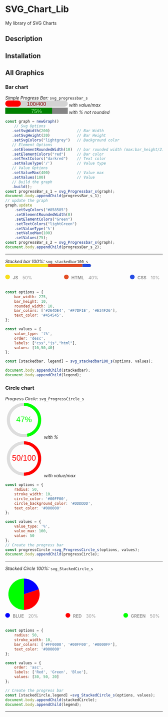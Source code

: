 # SVG_Chart_Lib
My library of SVG Charts 

## Description

## Installation

## All Graphics

### Bar chart
*Simple Progress Bar:* `svg_progressbar_s`<br>
<svg width="200" height="20">
    <rect width="200" height="20" fill="lightgray" rx="10" ry="10"></rect>
    <rect width="50" height="20" fill="red" rx="10" ry="10"></rect>
    <text x="100" fill="darkred" font-family="sans-serif" text-anchor="middle" font-size="17" y="16.8">
        100/400
    </text>
</svg> *with value/max*<br>
<svg width="200" height="20">
    <rect width="200" height="20" fill="#858585" rx="0" ry="0"></rect>
    <rect width="150" height="20" fill="Green" rx="0" ry="0"></rect>
    <text x="100" fill="lightGreen" font-family="sans-serif" text-anchor="middle" font-size="17" y="16.8">
        75%
    </text>
</svg> *with % not rounded*<br>

```js
const graph = newGraph()
    // Svg Options
   .setSvgWidth(200)            // Bar Width
   .setSvgHeight(20)            // Bar Height
   .setSvgColors("lightgrey")   // Background color
   // Element Options
   .setElementRoundedWidth(10)  // bar rounded width (max:bar_height/2)
   .setElementColors("red")     // Bar color
   .setTextColors("darkred")    // Text color
   .setValueType('/')           // Value type
   // Value Options
   .setValueMax(400)            // Value max
   .setValues(100)              // Value
   // Build the graph
   .build();
const progressBar_s_1 = svg_Progressbar_s(graph);
document.body.appendChild(progressBar_s_1);
// update the graph
graph.update
    .setSvgColors("#858585")
    .setElementRoundedWidth(0)
    .setElementColors("Green")
    .setTextColors("lightGreen")
    .setValueType('%')   
    .setValueMax(100)  
    .setValues(75);
const progressBar_s_2 = svg_Progressbar_s(graph);
document.body.appendChild(progressBar_s_2);
```
---

*Stacked bar 100%:* `svg_stackedbar100_s`<br>
<svg width="275" height="20">
    <rect width="275" height="10" fill="darkgrey" rx="5" ry="5"></rect>
    <path d="   M5,0
                H136.5
                V10
                H5
                A5,5 0 0,1 0,5
                V5
                A5,5 0 0,1 5,0
                Z
            " fill="#F7DF1E">
    </path>
    <path d="   M137.5,0
                H246.5
                V10
                H137.5
                Z
            " fill="#E34F26">
    </path>
    <path d="
                M247.5,0
                H269
                A5,5 0 0,1 274,5
                V5
                A5,5 0 0,1 269,10
                H247.5
                Z
            " fill="#264DE4">
    </path>
</svg>
<div class="legend" style="width: auto; display: flex; flex-flow: wrap; place-content: center space-between; align-items: center;">
    <div class="legend-item">
        <span style="display: inline-block; width: 15px; height: 15px; margin-right: 5px; border-radius: 50%; background-color: rgb(247, 223, 30);">
        </span>
        <span style="display: inline-block; width: auto; height: 15px; margin-right: 10px; font-weight: bold; color: rgb(150, 150, 150);">
            JS 
        </span>
        <span style="display: inline-block; width: auto; height: 15px; margin-right: 10px; color: rgb(150, 150, 150);">
            50%
        </span>
    </div>
    <div class="legend-item">
        <span style="display: inline-block; width: 15px; height: 15px; margin-right: 5px; border-radius: 50%; background-color: rgb(227, 79, 38);">
        </span>
        <span style="display: inline-block; width: auto; height: 15px; margin-right: 10px; font-weight: bold; color: rgb(150, 150, 150);">
            HTML 
        </span>
        <span style="display: inline-block; width: auto; height: 15px; margin-right: 10px; color: rgb(150, 150, 150);">
            40%
        </span>
    </div>
    <div class="legend-item">
        <span style="display: inline-block; width: 15px; height: 15px; margin-right: 5px; border-radius: 50%; background-color: rgb(38, 77, 228);">
        </span>
        <span style="display: inline-block; width: auto; height: 15px; margin-right: 10px; font-weight: bold; color: rgb(150, 150, 150);">
            CSS 
        </span>
        <span style="display: inline-block; width: auto; height: 15px; margin-right: 10px; color: rgb(150, 150, 150);">
            10%
        </span>
    </div>
</div><br>

```js
const options = {
    bar_width: 275,
    bar_height: 10,
    rounded_width: 10,
    bar_colors: ['#264DE4', '#F7DF1E', '#E34F26'],
    text_color: '#454545',
};

const values = {
    value_type: 't%',
    order: 'desc',
    labels: ["css","js","html"],
    values: [10,50,40]
};

const [stackedbar, legend] = svg_stackedbar100_s(options, values);

document.body.appendChild(stackedbar);
document.body.appendChild(legend);
```

### Circle chart

*Progress Circle:* `svg_ProgressCircle_s`<br>
<svg width="120" height="120">
    <circle cx="60" cy="60" r="50" stroke="#DDDDDD" stroke-width="10" fill="none"></circle>
    <circle cx="60" cy="60" r="50" stroke="#00FF00" stroke-width="10" fill="none" stroke-dasharray="314.1592653589793" stroke-dashoffset="167.55160819145564" transform="rotate(-90 60 60)"></circle>
    <text x="60" y="60" fill="#00FF00" font-family="sans-serif" font-size="25" dominant-baseline="middle" text-anchor="middle">
        47%
    </text>
</svg> *with %*<br>
<svg width="120" height="120">
    <circle cx="60" cy="60" r="50" stroke="#DDDDDD" stroke-width="10" fill="none"></circle>
    <circle cx="60" cy="60" r="50" stroke="red" stroke-width="10" fill="none" stroke-dasharray="314.1592653589793" stroke-dashoffset="157.07963267948966" transform="rotate(-90 60 60)"></circle>
    <text x="60" y="60" fill="red" font-family="sans-serif" font-size="25" dominant-baseline="middle" text-anchor="middle">
        50/100
    </text>
</svg> *with value/max*<br>

```js
const options = {
    radius: 50,
    stroke_width: 10,
    circle_color: '#00FF00',
    circle_background_color: '#DDDDDD',
    text_color: '#000000'
};

const values = {
    value_type: '%',
    value_max: 100,
    value: 50
};
// Create the progress bar
const progressCircle =svg_ProgressCircle_s(options, values);
document.body.appendChild(progressCircle);
```

---

*Stacked Circle 100%:* `svg_StackedCircle_s`<br>

<svg width="120" height="120">
    <path d="
            M 60,60
            L 60,10
            A 50,50 0 0,1 107.55282581475768,44.54915028125263
            Z
        " fill="#0000FF">
    </path>
    <path d="
            M 60,60
            L 107.55282581475768,44.54915028125263
            A 50,50 0 0,1 60,110
            Z
        " fill="#FF0000">
    </path>
    <path d="
            M 60,60
            L 60,110
            A 50,50 0 0,1 59.99999999999999,10
            Z
        " fill="#00FF00">
    </path>
</svg>

<div  class="legend" style="display: flex; flex-flow: wrap; place-content: center space-between; align-items: center;">
    <div class="legend-item">
        <span style="display: inline-block; width: 15px; height: 15px; margin-right: 5px; border-radius: 50%; background-color: rgb(0, 0, 255);"></span>
        <span style="display: inline-block; width: auto; height: 15px; margin-right: 10px; font-weight: bold; color: rgb(150, 150, 150);">
            BLUE 
        </span>
        <span style="display: inline-block; width: auto; height: 15px; margin-right: 10px; color: rgb(150, 150, 150);">
            20%
        </span>
    </div>
    <div class="legend-item">
        <span style="display: inline-block; width: 15px; height: 15px; margin-right: 5px; border-radius: 50%; background-color: rgb(255, 0, 0);"></span>
        <span style="display: inline-block; width: auto; height: 15px; margin-right: 10px; font-weight: bold; color: rgb(150, 150, 150);">
            RED 
        </span>
        <span style="display: inline-block; width: auto; height: 15px; margin-right: 10px; color: rgb(150, 150, 150);">
            30%
        </span>
    </div>
    <div class="legend-item">
        <span style="display: inline-block; width: 15px; height: 15px; margin-right: 5px; border-radius: 50%; background-color: rgb(0, 255, 0);"></span>
        <span style="display: inline-block; width: auto; height: 15px; margin-right: 10px; font-weight: bold; color: rgb(150, 150, 150);">
            GREEN 
        </span>
        <span style="display: inline-block; width: auto; height: 15px; margin-right: 10px; color: rgb(150, 150, 150);">
            50%
        </span>
    </div>
</div><br>

```js
const options = {
    radius: 50,
    stroke_width: 10,
    bar_colors: ['#FF0000', '#00FF00', '#0000FF'],
    text_color: '#000000'
};

const values = {
    order: 'asc',
    labels: ['Red', 'Green', 'Blue'],
    values: [30, 50, 20]
};

// Create the progress bar
const [stackedCircle,legend] =svg_StackedCircle_s(options, values);
document.body.appendChild(stackedCircle);
document.body.appendChild(legend);
```
---
